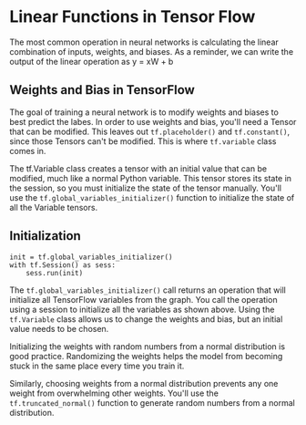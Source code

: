 # Linear Functions in Tensor Flow

The most common operation in neural networks is calculating the linear combination of inputs, weights, and biases. As a reminder, we can
write the output of the linear operation as y = xW + b

## Weights and Bias in TensorFlow

The goal of training a neural network is to modify weights and biases to best predict the labes. In order to use weights and bias, you'll
need a Tensor that can be modified. This leaves out ```tf.placeholder()``` and ```tf.constant()```, since those Tensors can't be modified.
This is where ```tf.variable``` class comes in.

The tf.Variable class creates a tensor with an initial value that can be modified, much like a normal Python variable. 
This tensor stores its state in the session, so you must initialize the state of the tensor manually. 
You'll use the ```tf.global_variables_initializer()``` function to initialize the state of all the Variable tensors.

## Initialization

```
init = tf.global_variables_initializer()
with tf.Session() as sess:
    sess.run(init)
```

The ```tf.global_variables_initializer()``` call returns an operation that will initialize all TensorFlow variables from the graph. You call the operation using a session to initialize all the variables as shown above. Using the ```tf.Variable``` class allows us to change the weights and bias, but an initial value needs to be chosen.

Initializing the weights with random numbers from a normal distribution is good practice. Randomizing the weights helps the model from becoming stuck in the same place every time you train it.

Similarly, choosing weights from a normal distribution prevents any one weight from overwhelming other weights. You'll use the ```tf.truncated_normal()``` function to generate random numbers from a normal distribution.
